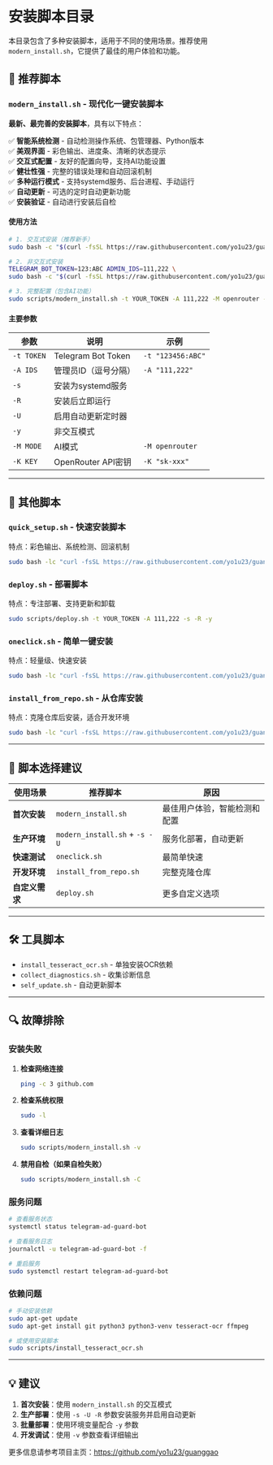 # 安装脚本目录

本目录包含了多种安装脚本，适用于不同的使用场景。推荐使用 `modern_install.sh`，它提供了最佳的用户体验和功能。

## 🚀 推荐脚本

### `modern_install.sh` - 现代化一键安装脚本

**最新、最完善的安装脚本**，具有以下特点：

✅ **智能系统检测** - 自动检测操作系统、包管理器、Python版本  
✅ **美观界面** - 彩色输出、进度条、清晰的状态提示  
✅ **交互式配置** - 友好的配置向导，支持AI功能设置  
✅ **健壮性强** - 完整的错误处理和自动回滚机制  
✅ **多种运行模式** - 支持systemd服务、后台进程、手动运行  
✅ **自动更新** - 可选的定时自动更新功能  
✅ **安装验证** - 自动进行安装后自检  

#### 使用方法

```bash
# 1. 交互式安装（推荐新手）
sudo bash -c "$(curl -fsSL https://raw.githubusercontent.com/yo1u23/guanggao/main/scripts/modern_install.sh)"

# 2. 非交互式安装
TELEGRAM_BOT_TOKEN=123:ABC ADMIN_IDS=111,222 \
sudo bash -c "$(curl -fsSL https://raw.githubusercontent.com/yo1u23/guanggao/main/scripts/modern_install.sh)" -- -y -s -R

# 3. 完整配置（包含AI功能）
sudo scripts/modern_install.sh -t YOUR_TOKEN -A 111,222 -M openrouter -K sk-xxx -s -U -R -y
```

#### 主要参数

| 参数 | 说明 | 示例 |
|------|------|------|
| `-t TOKEN` | Telegram Bot Token | `-t "123456:ABC"` |
| `-A IDS` | 管理员ID（逗号分隔） | `-A "111,222"` |
| `-s` | 安装为systemd服务 | |
| `-R` | 安装后立即运行 | |
| `-U` | 启用自动更新定时器 | |
| `-y` | 非交互模式 | |
| `-M MODE` | AI模式 | `-M openrouter` |
| `-K KEY` | OpenRouter API密钥 | `-K "sk-xxx"` |

---

## 🔧 其他脚本

### `quick_setup.sh` - 快速安装脚本

特点：彩色输出、系统检测、回滚机制

```bash
sudo bash -lc "curl -fsSL https://raw.githubusercontent.com/yo1u23/guanggao/main/scripts/quick_setup.sh | sudo bash"
```

### `deploy.sh` - 部署脚本

特点：专注部署、支持更新和卸载

```bash
sudo scripts/deploy.sh -t YOUR_TOKEN -A 111,222 -s -R -y
```

### `oneclick.sh` - 简单一键安装

特点：轻量级、快速安装

```bash
sudo bash -lc "curl -fsSL https://raw.githubusercontent.com/yo1u23/guanggao/main/scripts/oneclick.sh | sudo bash"
```

### `install_from_repo.sh` - 从仓库安装

特点：克隆仓库后安装，适合开发环境

```bash
sudo bash -lc "curl -fsSL https://raw.githubusercontent.com/yo1u23/guanggao/main/scripts/install_from_repo.sh | sudo bash"
```

---

## 📝 脚本选择建议

| 使用场景 | 推荐脚本 | 原因 |
|----------|----------|------|
| **首次安装** | `modern_install.sh` | 最佳用户体验，智能检测和配置 |
| **生产环境** | `modern_install.sh` + `-s -U` | 服务化部署，自动更新 |
| **快速测试** | `oneclick.sh` | 最简单快速 |
| **开发环境** | `install_from_repo.sh` | 完整克隆仓库 |
| **自定义需求** | `deploy.sh` | 更多自定义选项 |

---

## 🛠️ 工具脚本

- `install_tesseract_ocr.sh` - 单独安装OCR依赖
- `collect_diagnostics.sh` - 收集诊断信息
- `self_update.sh` - 自动更新脚本

---

## 🔍 故障排除

### 安装失败

1. **检查网络连接**
   ```bash
   ping -c 3 github.com
   ```

2. **检查系统权限**
   ```bash
   sudo -l
   ```

3. **查看详细日志**
   ```bash
   sudo scripts/modern_install.sh -v
   ```

4. **禁用自检（如果自检失败）**
   ```bash
   sudo scripts/modern_install.sh -C
   ```

### 服务问题

```bash
# 查看服务状态
systemctl status telegram-ad-guard-bot

# 查看服务日志
journalctl -u telegram-ad-guard-bot -f

# 重启服务
sudo systemctl restart telegram-ad-guard-bot
```

### 依赖问题

```bash
# 手动安装依赖
sudo apt-get update
sudo apt-get install git python3 python3-venv tesseract-ocr ffmpeg

# 或使用安装脚本
sudo scripts/install_tesseract_ocr.sh
```

---

## 💡 建议

1. **首次安装**：使用 `modern_install.sh` 的交互模式
2. **生产部署**：使用 `-s -U -R` 参数安装服务并启用自动更新
3. **批量部署**：使用环境变量配合 `-y` 参数
4. **开发调试**：使用 `-v` 参数查看详细输出

更多信息请参考项目主页：https://github.com/yo1u23/guanggao